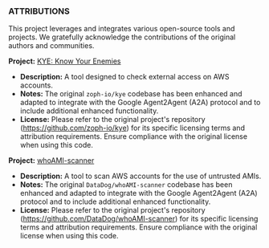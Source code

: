 ### ATTRIBUTIONS
This project leverages and integrates various open-source tools and projects. We gratefully acknowledge the contributions of the original authors and communities.

**Project:** [KYE: Know Your Enemies](https://github.com/zoph-io/kye)

* **Description:** A tool designed to check external access on AWS accounts.
* **Notes:** The original `zoph-io/kye` codebase has been enhanced and adapted to integrate with the Google Agent2Agent (A2A) protocol and to include additional enhanced functionality.
* **License:** Please refer to the original project's repository (<https://github.com/zoph-io/kye>) for its specific licensing terms and attribution requirements. Ensure compliance with the original license when using this code.



**Project:** [whoAMI-scanner](https://github.com/DataDog/whoAMI-scanner)
* **Description:** A tool to scan AWS accounts for the use of untrusted AMIs.
* **Notes:** The original `DataDog/whoAMI-scanner` codebase has been enhanced and adapted to integrate with the Google Agent2Agent (A2A) protocol and to include additional enhanced functionality.
* **License:** Please refer to the original project's repository (<https://github.com/DataDog/whoAMI-scanner>) for its specific licensing terms and attribution requirements. Ensure compliance with the original license when using this code.

